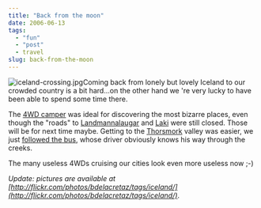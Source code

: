 ```yaml
---
title: "Back from the moon"
date: 2006-06-13
tags: 
  - "fun"
  - "post"
  - travel
slug: back-from-the-moon
---
```


![iceland-crossing.jpg](/assets/images/movable-type-blog-archives/iceland-crossing.jpg)Coming back from lonely but lovely Iceland to our crowded country is a bit hard...on the other hand we 're very lucky to have been able to spend some time there.

The [4WD camper](http://www.randburg.com/is/camper/campersinfo01.asp) was ideal for discovering the most bizarre places, even though the "roads" to [Landmannalaugar](http://www.landmannalaugar.info/) and [Laki](http://en.wikipedia.org/wiki/Laki) were still closed. Those will be for next time maybe. Getting to the [Thorsmork](http://www.thorsmork.is/index_english.html) valley was easier, we just [followed the bus](http://www.thorsmork.is/pictures/album/pages/IMG_2591_JPG.htm), whose driver obviously knows his way through the creeks.

The many useless 4WDs cruising our cities look even more useless now ;-)

_Update: pictures are available at [http://flickr.com/photos/bdelacretaz/tags/iceland/](http://flickr.com/photos/bdelacretaz/tags/iceland/)_.
